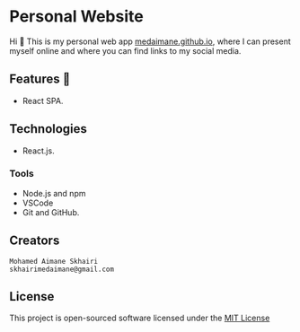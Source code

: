 # Personal Website

Hi 👋 This is my personal web app [medaimane.github.io](https://medaimane.github.io), where I can present myself online and where you can find links to my social media.

## Features 🚀

- React SPA.

## Technologies

   - React.js.
    
### Tools

   - Node.js and npm
   - VSCode
   - Git and GitHub.

## Creators

    Mohamed Aimane Skhairi
    skhairimedaimane@gmail.com

## License

This project is open-sourced software licensed under the [MIT License](https://opensource.org/licenses/MIT)